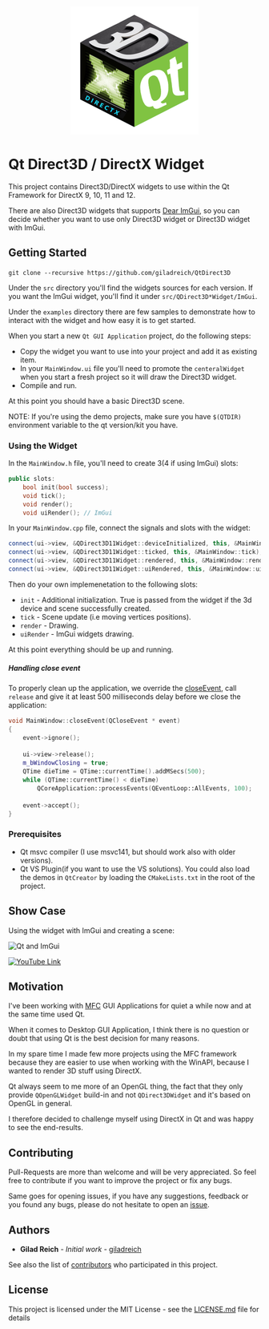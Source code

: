 
<p align="center"><img src="pictures/qt_dx_cube.png" width=256 height=256></p>

# Qt Direct3D / DirectX Widget

This project contains Direct3D/DirectX widgets to use within the Qt Framework for DirectX 9, 10, 11 and 12.

There are also Direct3D widgets that supports [Dear ImGui](https://github.com/ocornut/imgui), so you can decide whether you want to use only Direct3D widget or Direct3D widget with ImGui.


## Getting Started

`git clone --recursive https://github.com/giladreich/QtDirect3D`

Under the `src` directory you'll find the widgets sources for each version. If you want the ImGui widget, you'll find it under `src/QDirect3D*Widget/ImGui`.

Under the `examples` directory there are few samples to demonstrate how to interact with the widget and how easy it is to get started.

When you start a new `Qt GUI Application` project, do the following steps:

* Copy the widget you want to use into your project and add it as existing item.
* In your `MainWindow.ui` file you'll need to promote the `centeralWidget` when you start a fresh project so it will draw the Direct3D widget.
* Compile and run. 

At this point you should have a basic Direct3D scene.

NOTE: If you're using the demo projects, make sure you have `$(QTDIR)` environment variable to the qt version/kit you have.

### Using the Widget

In the `MainWindow.h` file, you'll need to create 3(4 if using ImGui) slots:
```cpp
public slots:
	bool init(bool success);
	void tick();
	void render();
	void uiRender(); // ImGui
```

In your `MainWindow.cpp` file, connect the signals and slots with the widget:
```cpp
connect(ui->view, &QDirect3D11Widget::deviceInitialized, this, &MainWindow::init);
connect(ui->view, &QDirect3D11Widget::ticked, this, &MainWindow::tick);
connect(ui->view, &QDirect3D11Widget::rendered, this, &MainWindow::render);
connect(ui->view, &QDirect3D11Widget::uiRendered, this, &MainWindow::uiRender);
```

Then do your own implemenetation to the following slots:
* `init` - Additional initialization. True is passed from the widget if the 3d device and scene successfully created.
* `tick` - Scene update (i.e moving vertices positions).
* `render` - Drawing.
* `uiRender` - ImGui widgets drawing.

At this point everything should be up and running.

##### Handling close event

To properly clean up the application, we override the [closeEvent](http://doc.qt.io/archives/qt-4.8/qcloseevent.html), call `release` and give it at least 500 milliseconds delay before we close the application:

```cpp
void MainWindow::closeEvent(QCloseEvent * event)
{
	event->ignore();

	ui->view->release();
	m_bWindowClosing = true;
	QTime dieTime = QTime::currentTime().addMSecs(500);
	while (QTime::currentTime() < dieTime)
		QCoreApplication::processEvents(QEventLoop::AllEvents, 100);

	event->accept();
}
```

### Prerequisites

* Qt msvc compiler (I use msvc141, but should work also with older versions).
* Qt VS Plugin(if you want to use the VS solutions). You could also load the demos in `QtCreator` by loading the `CMakeLists.txt` in the root of the project.

## Show Case

Using the widget with ImGui and creating a scene:

![Qt and ImGui](/pictures/Qt_and_ImGui.gif)

[![YouTube Link](https://i.imgur.com/3wEI0cl.jpg)](https://www.youtube.com/watch?v=UGLJHiLUWI0 "YouTube Link")


## Motivation

I've been working with [MFC](https://en.wikipedia.org/wiki/Microsoft_Foundation_Class_Library) GUI Applications for quiet a while now and at the same time used Qt.

When it comes to Desktop GUI Application, I think there is no question or doubt that using Qt is the best decision for many reasons.

In my spare time I made few more projects using the MFC framework because they are easier to use when working with the WinAPI, because I wanted to render 3D stuff using DirectX.

Qt always seem to me more of an OpenGL thing, the fact that they only provide `QOpenGLWidget` build-in and not `QDirect3DWidget` and it's based on OpenGL in general.

I therefore decided to challenge myself using DirectX in Qt and was happy to see the end-results.

## Contributing

Pull-Requests are more than welcome and will be very appreciated. So feel free to contribute if you want to improve the project or fix any bugs.

Same goes for opening issues, if you have any suggestions, feedback or you found any bugs, please do not hesitate to open an [issue](https://github.com/giladreich/QtDirect3D/issues).

## Authors

* **Gilad Reich** - *Initial work* - [giladreich](https://github.com/giladreich)

See also the list of [contributors](https://github.com/giladreich/QtDirect3D/graphs/contributors) who participated in this project.

## License

This project is licensed under the MIT License - see the [LICENSE.md](LICENSE.md) file for details

